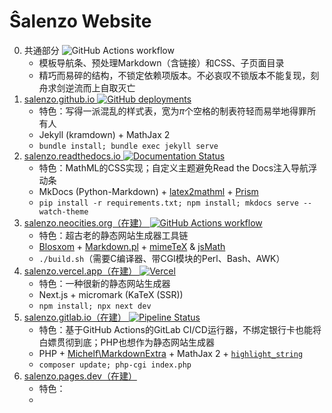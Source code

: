 Ŝalenzo Website
===============

0. 共通部分 ![GitHub Actions workflow](https://github.com/Salenzo/salenzo.github.io/actions/workflows/deploy.yml/badge.svg)
    - 模板导航条、预处理Markdown（含链接）和CSS、子页面目录
    - 精巧而易碎的结构，不锁定依赖项版本。不必哀叹不锁版本不能复现，刻舟求剑逆流而上自取灭亡
1. [salenzo.github.io ![GitHub deployments](https://img.shields.io/github/deployments/Salenzo/salenzo.github.io/github-pages?logo=github)](https://salenzo.github.io/)
    - 特色：写得一派混乱的样式表，宽为*π*个空格的制表符轻而易举地得罪所有人
    - Jekyll (kramdown) + MathJax 2
    - `bundle install; bundle exec jekyll serve`
2. [salenzo.readthedocs.io ![Documentation Status](https://readthedocs.org/projects/salenzo/badge/?version=latest)](https://salenzo.readthedocs.io/)
    - 特色：MathML的CSS实现；自定义主题避免Read the Docs注入导航浮动条
    - MkDocs (Python-Markdown) + [latex2mathml](https://pypi.org/project/latex2mathml/) + [Prism](https://prismjs.com/)
    - `pip install -r requirements.txt; npm install; mkdocs serve --watch-theme`
3. [salenzo.neocities.org（在建） ![GitHub Actions workflow](https://github.com/Salenzo/salenzo.github.io/actions/workflows/deploy.yml/badge.svg)](https://salenzo.neocities.org/)
    - 特色：超古老的静态网站生成器工具链
    - [Blosxom](https://blosxom.sourceforge.net/) + [Markdown.pl](https://daringfireball.net/projects/markdown/) + [mimeTeX](https://ctan.org/pkg/mimetex) & [jsMath](https://www.math.union.edu/~dpvc/jsMath/)
    - `./build.sh`（需要C编译器、带CGI模块的Perl、Bash、AWK）
4. [salenzo.vercel.app（在建） ![Vercel](https://therealsujitk-vercel-badge.vercel.app/?app=salenzo)](https://salenzo.vercel.app/)
    - 特色：一种很新的静态网站生成器
    - Next.js + micromark (KaTeX (SSR))
    - `npm install; npx next dev`
5. [salenzo.gitlab.io（在建） ![Pipeline Status](https://gitlab.com/salenzo/salenzo.gitlab.io/badges/main/pipeline.svg)](https://salenzo.gitlab.io/)
    - 特色：基于GitHub Actions的GitLab CI/CD运行器，不绑定银行卡也能将白嫖贯彻到底；PHP也想作为静态网站生成器
    - PHP + [Michelf\\MarkdownExtra](https://michelf.ca/projects/php-markdown/) + MathJax 2 + [`highlight_string`](https://www.php.net/manual/en/function.highlight-string.php)
    - `composer update; php-cgi index.php`
6. [salenzo.pages.dev（在建）](https://salenzo.pages.dev/)
    - 特色：
    -
